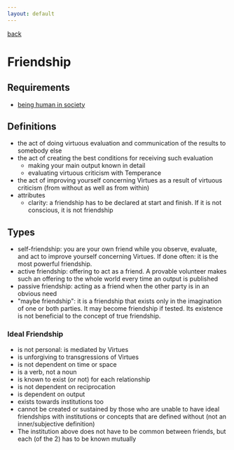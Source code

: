 ```yaml
---
layout: default
---
```

[back](./)

# Friendship

## Requirements

- [being human in society](human.html)

## Definitions

- the act of doing virtuous evaluation and communication of the results to somebody else
- the act of creating the best conditions for receiving such evaluation
    - making your main output known in detail
    - evaluating virtuous criticism with Temperance
- the act of improving yourself concerning Virtues as a result of virtuous criticism (from without as well as from within)
- attributes
    - clarity: a friendship has to be declared at start and finish. If it is not conscious, it is not friendship

## Types

- self-friendship: you are your own friend while you observe, evaluate, and act to improve yourself concerning Virtues. If done often: it is the most powerful friendship.
- active friendship: offering to act as a friend. A provable volunteer makes such an offering to the whole world every time an output is published
- passive friendship: acting as a friend when the other party is in an obvious need
- "maybe friendship": it is a friendship that exists only in the imagination of one or both parties. It may become friendship if tested. Its existence is not beneficial to the concept of true friendship.

### Ideal Friendship

- is not personal: is mediated by Virtues
- is unforgiving to transgressions of Virtues 
- is not dependent on time or space
- is a verb, not a noun
- is known to exist (or not) for each relationship
- is not dependent on reciprocation
- is dependent on output
- exists towards institutions too
- cannot be created or sustained by those who are unable to have ideal friendships with institutions or concepts that are defined without (not an inner/subjective definition)
- The institution above does not have to be common between friends, but each (of the 2) has to be known mutually
